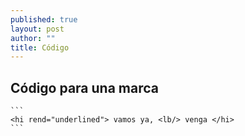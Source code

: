 ```yaml
---
published: true
layout: post
author: ""
title: Código
---
```



## Código para una marca

    ```
    <hi rend="underlined"> vamos ya, <lb/> venga </hi>
    ```
